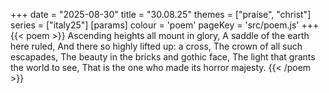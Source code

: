 +++
date = "2025-08-30"
title = "30.08.25"
themes = ["praise", "christ"]
series = ["italy25"]
[params]
  colour = 'poem'
  pageKey = 'src/poem.js'
+++
{{< poem >}}
Ascending heights all mount in glory,
A saddle of the earth here ruled,
And there so highly lifted up: a cross,
The crown of all such escapades,
The beauty in the bricks and gothic face,
The light that grants the world to see,
That is the one who made its horror majesty.
{{< /poem >}}